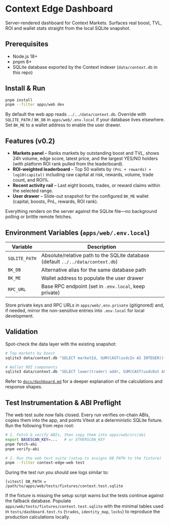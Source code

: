# Context Edge Dashboard

Server-rendered dashboard for Context Markets. Surfaces real boost, TVL, ROI and wallet stats straight from the local SQLite snapshot.

## Prerequisites

- Node.js 18+
- pnpm 8+
- SQLite database exported by the Context indexer (`data/context.db` in this repo)

## Install & Run

```bash
pnpm install
pnpm --filter apps/web dev
```

By default the web app reads `../../data/context.db`. Override with `SQLITE_PATH` / `BK_DB` in `apps/web/.env.local` if your database lives elsewhere. Set `BK_ME` to a wallet address to enable the user drawer.

## Features (v0.2)

- **Markets panel** – Ranks markets by outstanding boost and TVL, shows 24h volume, edge score, latest price, and the largest YES/NO holders (with platform ROI rank pulled from the leaderboard).
- **ROI-weighted leaderboard** – Top 50 wallets by `(PnL + rewards) × log10(capital)` including raw capital at risk, rewards, volume, trade count, and ROI%.
- **Recent activity rail** – Last eight boosts, trades, or reward claims within the selected range.
- **User drawer** – Slide-out snapshot for the configured `BK_ME` wallet (capital, boosts, PnL, rewards, ROI rank).

Everything renders on the server against the SQLite file—no background polling or brittle remote fetches.

## Environment Variables (`apps/web/.env.local`)

| Variable      | Description                                                   |
| ------------- | ------------------------------------------------------------- |
| `SQLITE_PATH` | Absolute/relative path to the SQLite database (default `../../data/context.db`) |
| `BK_DB`       | Alternative alias for the same database path                  |
| `BK_ME`       | Wallet address to populate the user drawer                    |
| `RPC_URL`     | Base RPC endpoint (set in `.env.local`, keep private)         |

Store private keys and RPC URLs in `apps/web/.env.private` (gitignored) and, if needed, mirror the non-sensitive entries into `.env.local` for local development.

## Validation

Spot-check the data layer with the existing snapshot:

```bash
# Top markets by boost
sqlite3 data/context.db "SELECT marketId, SUM(CAST(usdcIn AS INTEGER))-SUM(CAST(usdcOut AS INTEGER)) AS net FROM trades GROUP BY marketId ORDER BY net DESC LIMIT 5;"

# Wallet ROI components
sqlite3 data/context.db "SELECT lower(trader) addr, SUM(CAST(usdcOut AS INTEGER))-SUM(CAST(usdcIn AS INTEGER)) pnl FROM trades GROUP BY addr ORDER BY pnl DESC LIMIT 5;"
```

Refer to [`docs/dashboard.md`](./docs/dashboard.md) for a deeper explanation of the calculations and response shapes.

## Test Instrumentation & ABI Preflight

The web test suite now fails closed. Every run verifies on-chain ABIs, copies them into the app, and points Vitest at a deterministic SQLite fixture. Run the following from repo root:

```bash
# 1. Fetch & verify ABIs, then copy them into apps/web/src/abi
export BASESCAN_KEY=...   # or ETHERSCAN_KEY
pnpm fetch-abi
pnpm verify-abi

# 2. Run the web test suite (setup.ts assigns DB_PATH to the fixture)
pnpm --filter context-edge-web test
```

During the test run you should see logs similar to:

```
[vitest] DB_PATH = /path/to/apps/web/tests/fixtures/context.test.sqlite
```

If the fixture is missing the setup script warns but the tests continue against the fallback database. Populate `apps/web/tests/fixtures/context.test.sqlite` with the minimal tables used in `tests/dashboard.test.ts` (`trades`, `identity_map`, `locks`) to reproduce the production calculations locally.
